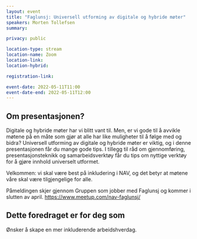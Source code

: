 ```yaml
---
layout: event
title: "Faglunsj: Universell utforming av digitale og hybride møter"
speakers: Morten Tollefsen
summary:

privacy: public

location-type: stream
location-name: Zoom
location-link:
location-hybrid: 

registration-link:

event-date: 2022-05-11T11:00
event-date-end: 2022-05-11T12:00
---
```

## Om presentasjonen?
Digitale og hybride møter har vi blitt vant til. Men, er vi gode til å avvikle møtene på en måte som gjør at alle har like muligheter til å følge med og bidra? Universell utforming av digitale og hybride møter er viktig, og i denne presentasjonen får du mange gode tips. I tillegg til råd om gjennomføring, presentasjonsteknikk og samarbeidsverktøy får du tips om nyttige verktøy for å gjøre innhold universelt utformet.

Velkommen: vi skal være best på inkludering i NAV, og det betyr at møtene våre skal være tilgjengelige for alle.

Påmeldingen skjer gjennom Gruppen som jobber med Faglunsj og kommer i slutten av april. https://www.meetup.com/nav-faglunsj/

## Dette foredraget er for deg som
Ønsker å skape en mer inkluderende arbeidshverdag.
